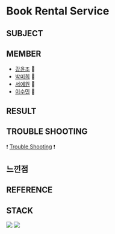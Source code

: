 # Book Rental Service


## SUBJECT


## MEMBER
* [강윤조]() 🌷
* [박미희]() 🌼
* [서예원]() 🌻
* [이수민]() :rose:

## RESULT


## TROUBLE SHOOTING
:exclamation: [Trouble Shooting](./TroubleShooting.md) :exclamation:

## 느낀점


## REFERENCE
                                  


## STACK
<img src="https://img.shields.io/badge/JAVA-007396?style=for-the-badge&logo=java&logoColor=white">
<img src="https://img.shields.io/badge/mysql-4479A1?style=for-the-badge&logo=mysql&logoColor=white">


